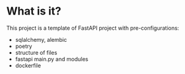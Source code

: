 # What is it?
This project is a template of FastAPI project with pre-configurations:
- sqlalchemy, alembic
- poetry
- structure of files
- fastapi main.py and modules
- dockerfile

